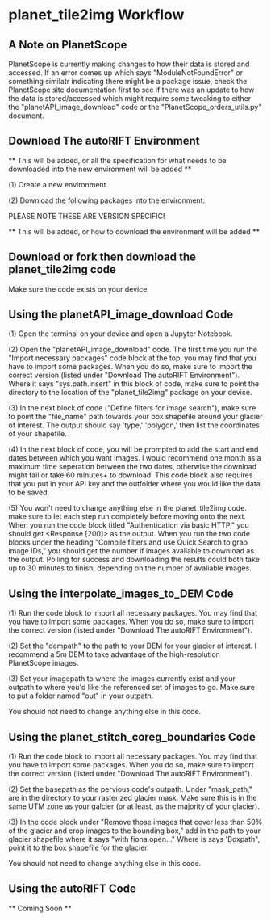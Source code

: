 # planet_tile2img Workflow

## A Note on PlanetScope
PlanetScope is currently making changes to how their data is stored and accessed. If an error comes up which says "ModuleNotFoundError" or something similatr indicating there might be a package issue, check the PlanetScope site documentation first to see if there was an update to how the data is stored/accessed which might require some tweaking to either the "planetAPI_image_download" code or the "PlanetScope_orders_utils.py" document.

## Download The autoRIFT Environment
** This will be added, or all the specification for what needs to be downloaded into the new environment will be added **

(1) Create a new environment

(2) Download the following packages into the environment:

PLEASE NOTE THESE ARE VERSION SPECIFIC!

** This will be added, or how to download the environment will be added **

## Download or fork then download the planet_tile2img code
Make sure the code exists on your device.

## Using the planetAPI_image_download Code
(1) Open the terminal on your device and open a Jupyter Notebook.

(2) Open the "planetAPI_image_download" code. The first time you run the "Import necessary packages" code block at the top, you may find that you have to import some packages. When you do so, make sure to import the correct version (listed under "Download The autoRIFT Environment"). Where it says "sys.path.insert" in this block of code, make sure to point the directory to the location of the "planet_tile2img" package on your device.

(3) In the next block of code ("Define filters for image search"), make sure to point the "file_name" path towards your box shapefile around your glacier of interest. The output should say 'type,' 'polygon,' then list the coordinates of your shapefile.

(4) In the next block of code, you will be prompted to add the start and end dates between which you want images. I would recommend one month as a maximum time seperation between the two dates, otherwise the download might fail or take 60 minutes+ to download. This code block also requires that you put in your API key and the outfolder where you would like the data to be saved.

(5) You won't need to change anything else in the planet_tile2img code. make sure to let each step run completely before moving onto the next. When you run the code block titled "Authentication via basic HTTP," you should get <Response [200]> as the output. When you run the two code blocks under the heading "Compile filters and use Quick Search to grab image IDs," you should get the number if images avaliable to download as the output. Polling for success and downloading the results could both take up to 30 minutes to finish, depending on the number of avaliable images.

## Using the interpolate_images_to_DEM Code
(1) Run the code block to import all necessary packages. You may find that you have to import some packages. When you do so, make sure to import the correct version (listed under "Download The autoRIFT Environment").

(2) Set the "dempath" to the path to your DEM for your glacier of interest. I recommend a 5m DEM to take advantage of the high-resolution PlanetScope images.

(3) Set your imagepath to where the images currently exist and your outpath to where you'd like the referenced set of images to go. Make sure to put a folder named "out" in your outpath.

You should not need to change anything else in this code.

## Using the planet_stitch_coreg_boundaries Code
(1) Run the code block to import all necessary packages. You may find that you have to import some packages. When you do so, make sure to import the correct version (listed under "Download The autoRIFT Environment").

(2) Set the basepath as the pervious code's outpath. Under "mask_path," are in the directory to your rasterized glacier mask. Make sure this is in the same UTM zone as your galcier (or at least, as the majority of your glacier).

(3) In the code block under "Remove those images that cover less than 50% of the glacier and crop images to the bounding box," add in the path to your glacier shapefile where it says "with fiona.open..." Where is says 'Boxpath", point it to the box shapefile for the glacier.

You should not need to change anything else in this code.

## Using the autoRIFT Code
** Coming Soon **
